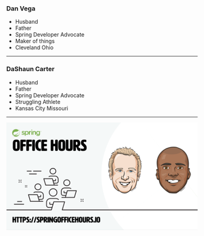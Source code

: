 ### Dan Vega

- Husband
- Father
- Spring Developer Advocate
- Maker of things
- Cleveland Ohio

---
### DaShaun Carter

- Husband
- Father
- Spring Developer Advocate
- Struggling Athlete
- Kansas City Missouri

---

![Spring Office Hours](images/soh.png "Spring Office Hours")